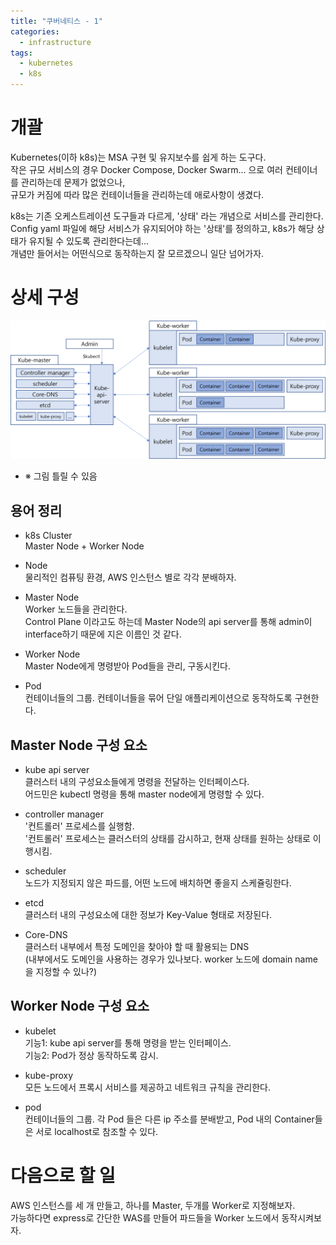 ```yaml
---
title: "쿠버네티스 - 1"
categories: 
  - infrastructure
tags:
  - kubernetes
  - k8s
---
```


# 개괄
Kubernetes(이하 k8s)는 MSA 구현 및 유지보수를 쉽게 하는 도구다.   
작은 규모 서비스의 경우 Docker Compose, Docker Swarm... 으로 여러 컨테이너를 관리하는데 문제가 없었으나,   
규모가 커짐에 따라 많은 컨테이너들을 관리하는데 애로사항이 생겼다.   

k8s는 기존 오케스트레이션 도구들과 다르게, '상태' 라는 개념으로 서비스를 관리한다.    
Config yaml 파일에 해당 서비스가 유지되어야 하는 '상태'를 정의하고, k8s가 해당 상태가 유지될 수 있도록 관리한다는데...   
개념만 들어서는 어떤식으로 동작하는지 잘 모르겠으니 일단 넘어가자.

# 상세 구성
<img src="/assets/images/k8s/0414_k8s_diagram.png">

* ※ 그림 틀릴 수 있음

## 용어 정리
* k8s Cluster  
  Master Node + Worker Node  

* Node   
  물리적인 컴퓨팅 환경, AWS 인스턴스 별로 각각 분배하자.   

* Master Node   
  Worker 노드들을 관리한다.   
  Control Plane 이라고도 하는데 Master Node의 api server를 통해 admin이 interface하기 때문에 지은 이름인 것 같다.

* Worker Node   
  Master Node에게 명령받아 Pod들을 관리, 구동시킨다.   

* Pod   
  컨테이너들의 그룹. 컨테이너들을 묶어 단일 애플리케이션으로 동작하도록 구현한다.
  
## Master Node 구성 요소
* kube api server   
  클러스터 내의 구성요소들에게 명령을 전달하는 인터페이스다.   
  어드민은 kubectl 명령을 통해 master node에게 명령할 수 있다.   

* controller manager   
  '컨트롤러' 프로세스를 실행함.   
  '컨트롤러' 프로세스는 클러스터의 상태를 감시하고, 현재 상태를 원하는 상태로 이행시킴.   
  
* scheduler   
  노드가 지정되지 않은 파드를, 어떤 노드에 배치하면 좋을지 스케쥴링한다.

* etcd   
  클러스터 내의 구성요소에 대한 정보가 Key-Value 형태로 저장된다.   

* Core-DNS   
  클러스터 내부에서 특정 도메인을 찾아야 할 때 활용되는 DNS   
  (내부에서도 도메인을 사용하는 경우가 있나보다. worker 노드에 domain name을 지정할 수 있나?)

## Worker Node 구성 요소
* kubelet   
  기능1: kube api server를 통해 명령을 받는 인터페이스.   
  기능2: Pod가 정상 동작하도록 감시.

* kube-proxy   
  모든 노드에서 프록시 서비스를 제공하고 네트워크 규칙을 관리한다.   

* pod   
  컨테이너들의 그룹.
  각 Pod 들은 다른 ip 주소를 분배받고, Pod 내의 Container들은 서로 localhost로 참조할 수 있다.   

# 다음으로 할 일
AWS 인스턴스를 세 개 만들고, 하나를 Master, 두개를 Worker로 지정해보자.   
가능하다면 express로 간단한 WAS를 만들어 파드들을 Worker 노드에서 동작시켜보자.
